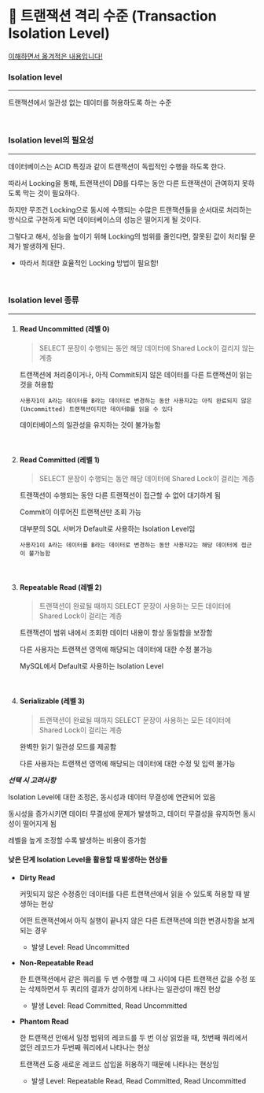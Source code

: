 # 🌱 트랜잭션 격리 수준 (Transaction Isolation Level)

[이해하면서 옮겨적은 내용입니다!](https://gyoogle.dev/blog/computer-science/data-base/Transaction%20Isolation%20Level.html)

### Isolation level

------

트랜잭션에서 일관성 없는 데이터를 허용하도록 하는 수준

<br>

### Isolation level의 필요성

------

데이터베이스는 ACID 특징과 같이 트랜잭션이 독립적인 수행을 하도록 한다.

따라서 Locking을 통해, 트랜잭션이 DB를 다루는 동안 다른 트랜잭션이 관여하지 못하도록 막는 것이 필요하다.

하지만 무조건 Locking으로 동시에 수행되는 수많은 트랜잭션들을 순서대로 처리하는 방식으로 구현하게 되면 데이터베이스의 성능은 떨어지게 될 것이다.

그렇다고 해서, 성능을 높이기 위해 Locking의 범위를 줄인다면, 잘못된 값이 처리될 문제가 발생하게 된다.

- 따라서 최대한 효율적인 Locking 방법이 필요함!

<br>

### Isolation level 종류

------

1. #### Read Uncommitted (레벨 0)

   > SELECT 문장이 수행되는 동안 해당 데이터에 Shared Lock이 걸리지 않는 계층

   트랜잭션에 처리중이거나, 아직 Commit되지 않은 데이터를 다른 트랜잭션이 읽는 것을 허용함

   ```text
   사용자1이 A라는 데이터를 B라는 데이터로 변경하는 동안 사용자2는 아직 완료되지 않은(Uncommitted) 트랜잭션이지만 데이터B를 읽을 수 있다
   ```

   데이터베이스의 일관성을 유지하는 것이 불가능함

   <br>

2. #### Read Committed (레벨 1)

   > SELECT 문장이 수행되는 동안 해당 데이터에 Shared Lock이 걸리는 계층

   트랜잭션이 수행되는 동안 다른 트랜잭션이 접근할 수 없어 대기하게 됨

   Commit이 이루어진 트랜잭션만 조회 가능

   대부분의 SQL 서버가 Default로 사용하는 Isolation Level임

   ```text
   사용자1이 A라는 데이터를 B라는 데이터로 변경하는 동안 사용자2는 해당 데이터에 접근이 불가능함
   ```

   <br>

3. #### Repeatable Read (레벨 2)

   > 트랜잭션이 완료될 때까지 SELECT 문장이 사용하는 모든 데이터에 Shared Lock이 걸리는 계층

   트랜잭션이 범위 내에서 조회한 데이터 내용이 항상 동일함을 보장함

   다른 사용자는 트랜잭션 영역에 해당되는 데이터에 대한 수정 불가능

   MySQL에서 Default로 사용하는 Isolation Level

   <br>

4. #### Serializable (레벨 3)

   > 트랜잭션이 완료될 때까지 SELECT 문장이 사용하는 모든 데이터에 Shared Lock이 걸리는 계층

   완벽한 읽기 일관성 모드를 제공함

   다른 사용자는 트랜잭션 영역에 해당되는 데이터에 대한 수정 및 입력 불가능



***선택 시 고려사항***

Isolation Level에 대한 조정은, 동시성과 데이터 무결성에 연관되어 있음

동시성을 증가시키면 데이터 무결성에 문제가 발생하고, 데이터 무결성을 유지하면 동시성이 떨어지게 됨

레벨을 높게 조정할 수록 발생하는 비용이 증가함



#### 낮은 단계 Isolation Level을 활용할 때 발생하는 현상들

- **Dirty Read**

  커밋되지 않은 수정중인 데이터를 다른 트랜잭션에서 읽을 수 있도록 허용할 때 발생하는 현상

  어떤 트랜잭션에서 아직 실행이 끝나지 않은 다른 트랜잭션에 의한 변경사항을 보게되는 경우

  - 발생 Level: Read Uncommitted

- **Non-Repeatable Read**

  한 트랜잭션에서 같은 쿼리를 두 번 수행할 때 그 사이에 다른 트랜잭션 값을 수정 또는 삭제하면서 두 쿼리의 결과가 상이하게 나타나는 일관성이 깨진 현상

  - 발생 Level: Read Committed, Read Uncommitted

- **Phantom Read**

  한 트랜잭션 안에서 일정 범위의 레코드를 두 번 이상 읽었을 때, 첫번째 쿼리에서 없던 레코드가 두번째 쿼리에서 나타나는 현상

  트랜잭션 도중 새로운 레코드 삽입을 허용하기 때문에 나타나는 현상임

  - 발생 Level: Repeatable Read, Read Committed, Read Uncommitted